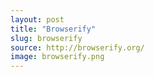 ```yaml
---
layout: post
title: "Browserify"
slug: browserify
source: http://browserify.org/
image: browserify.png
---
```

